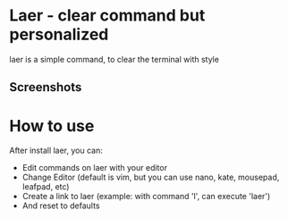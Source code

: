 # Laer - clear command but personalized
laer is a simple command, to clear the terminal with style

## Screenshots

# How to use

After install laer, you can:

- Edit commands on laer with your editor
- Change Editor (default is vim, but you can use nano, kate, mousepad, leafpad, etc)
- Create a link to laer (example: with command 'l', can execute 'laer')
- And reset to defaults
